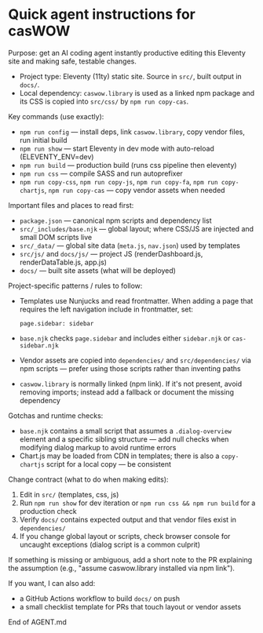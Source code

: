 <!-- AGENT.md for casWOW -->
# Quick agent instructions for casWOW

Purpose: get an AI coding agent instantly productive editing this Eleventy site and making safe, testable changes.

- Project type: Eleventy (11ty) static site. Source in `src/`, built output in `docs/`.
- Local dependency: `caswow.library` is used as a linked npm package and its CSS is copied into `src/css/` by `npm run copy-cas`.

Key commands (use exactly):

- `npm run config` — install deps, link `caswow.library`, copy vendor files, run initial build
- `npm run show` — start Eleventy in dev mode with auto-reload (ELEVENTY_ENV=dev)
- `npm run build` — production build (runs css pipeline then eleventy)
- `npm run css` — compile SASS and run autoprefixer
- `npm run copy-css`, `npm run copy-js`, `npm run copy-fa`, `npm run copy-chartjs`, `npm run copy-cas` — copy vendor assets when needed

Important files and places to read first:

- `package.json` — canonical npm scripts and dependency list
- `src/_includes/base.njk` — global layout; where CSS/JS are injected and small DOM scripts live
- `src/_data/` — global site data (`meta.js`, `nav.json`) used by templates
- `src/js/` and `docs/js/` — project JS (renderDashboard.js, renderDataTable.js, app.js)
- `docs/` — built site assets (what will be deployed)

Project-specific patterns / rules to follow:

- Templates use Nunjucks and read frontmatter. When adding a page that requires the left navigation include in frontmatter, set:

  ```text
  page.sidebar: sidebar
  ```

- `base.njk` checks `page.sidebar` and includes either `sidebar.njk` or `cas-sidebar.njk`
- Vendor assets are copied into `dependencies/` and `src/dependencies/` via npm scripts — prefer using those scripts rather than inventing paths
- `caswow.library` is normally linked (npm link). If it's not present, avoid removing imports; instead add a fallback or document the missing dependency

Gotchas and runtime checks:

- `base.njk` contains a small script that assumes a `.dialog-overview` element and a specific sibling structure — add null checks when modifying dialog markup to avoid runtime errors
- Chart.js may be loaded from CDN in templates; there is also a `copy-chartjs` script for a local copy — be consistent

Change contract (what to do when making edits):

1. Edit in `src/` (templates, css, js)
2. Run `npm run show` for dev iteration or `npm run css && npm run build` for a production check
3. Verify `docs/` contains expected output and that vendor files exist in `dependencies/`
4. If you change global layout or scripts, check browser console for uncaught exceptions (dialog script is a common culprit)

If something is missing or ambiguous, add a short note to the PR explaining the assumption (e.g., "assume caswow.library installed via npm link").

If you want, I can also add:

- a GitHub Actions workflow to build `docs/` on push
- a small checklist template for PRs that touch layout or vendor assets

End of AGENT.md
